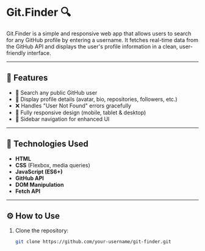 # Git.Finder 🔍

Git.Finder is a simple and responsive web app that allows users to search for any GitHub profile by entering a username. It fetches real-time data from the GitHub API and displays the user's profile information in a clean, user-friendly interface.

---

## 🚀 Features

- 🔎 Search any public GitHub user
- 📄 Display profile details (avatar, bio, repositories, followers, etc.)
- ❌ Handles "User Not Found" errors gracefully
- 📱 Fully responsive design (mobile, tablet & desktop)
- 📂 Sidebar navigation for enhanced UI

---

## 🧰 Technologies Used

- **HTML**
- **CSS** (Flexbox, media queries)
- **JavaScript (ES6+)**
- **GitHub API**
- **DOM Manipulation**
- **Fetch API**

---

## ⚙️ How to Use

1. Clone the repository:
   ```bash
   git clone https://github.com/your-username/git-finder.git
